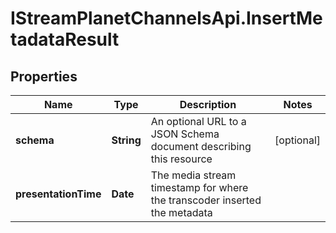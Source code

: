 # IStreamPlanetChannelsApi.InsertMetadataResult

## Properties

Name | Type | Description | Notes
------------ | ------------- | ------------- | -------------
**schema** | **String** | An optional URL to a JSON Schema document describing this resource | [optional] 
**presentationTime** | **Date** | The media stream timestamp for where the transcoder inserted the metadata | 


